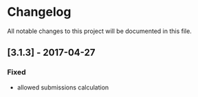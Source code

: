 # Changelog
All notable changes to this project will be documented in this file.

## [3.1.3] - 2017-04-27

### Fixed
- allowed submissions calculation
